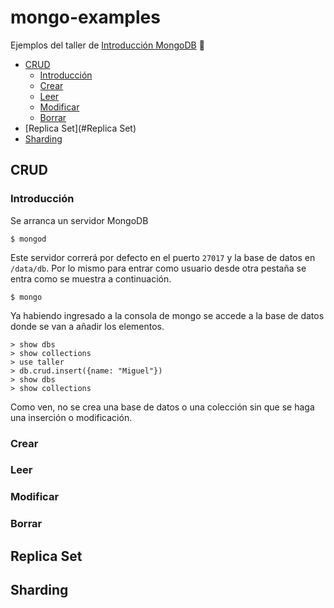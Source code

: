 # mongo-examples

Ejemplos del taller de [Introducción MongoDB](https://github.com/beerjs/bogota/blob/master/meetings/Mongo.md) :beers:

  - [CRUD](#CRUD)
    - [Introducción](#Introducción)
    - [Crear](#Crear)
    - [Leer](#Leer)
    - [Modificar](#Modificar)
    - [Borrar](#Borrar)
  - [Replica Set](#Replica Set)
  - [Sharding](#Sharding)

## CRUD
### Introducción
Se arranca un servidor MongoDB

```shell
$ mongod
```

Este servidor correrá por defecto en el puerto `27017` y la base de datos en `/data/db`. Por lo mismo para entrar como usuario desde otra pestaña se entra como se muestra a continuación.

```shell
$ mongo
```

Ya habiendo ingresado a la consola de mongo se accede a la base de datos donde se van a añadir los elementos.

```shell
> show dbs
> show collections
> use taller
> db.crud.insert({name: "Miguel"})
> show dbs
> show collections
```

Como ven, no se crea una base de datos o una colección sin que se haga una inserción o modificación.

### Crear


### Leer


### Modificar


### Borrar



## Replica Set


## Sharding

